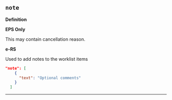 ## `note`

<b>Definition</b><br>

 **EPS Only**

This may contain cancellation reason.

**e-RS**

Used to add notes to the worklist items

```json
"note": [
    {
      "text": "Optional comments"
    }
  ]
```

---